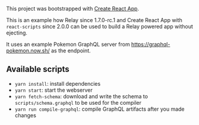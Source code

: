 This project was bootstrapped with [Create React App](https://github.com/facebookincubator/create-react-app).

This is an example how Relay since 1.7.0-rc.1 and Create React App with `react-scripts` since 2.0.0 can be used to build a Relay powered app without ejecting.

It uses an example Pokemon GraphQL server from https://graphql-pokemon.now.sh/ as the endpoint.

## Available scripts

- `yarn install`: install dependencies
- `yarn start`: start the webserver
- `yarn fetch-schema`: download and write the schema to `scripts/schema.graphql` to be used for the compiler
- `yarn run compile-graphql`: compile GraphQL artifacts after you made changes
